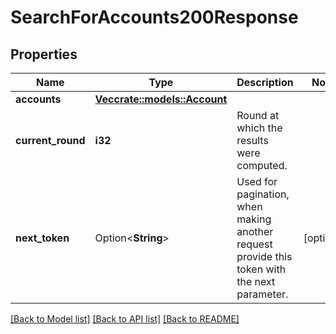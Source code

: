 # SearchForAccounts200Response

## Properties

Name | Type | Description | Notes
------------ | ------------- | ------------- | -------------
**accounts** | [**Vec<crate::models::Account>**](Account.md) |  | 
**current_round** | **i32** | Round at which the results were computed. | 
**next_token** | Option<**String**> | Used for pagination, when making another request provide this token with the next parameter. | [optional]

[[Back to Model list]](../README.md#documentation-for-models) [[Back to API list]](../README.md#documentation-for-api-endpoints) [[Back to README]](../README.md)


